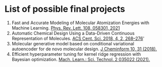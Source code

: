 # List of possible final projects #

1. Fast and Accurate Modeling of Molecular Atomization Energies with Machine Learning. 
   [Phys. Rev. Lett. 108, 058301, 2021](https://journals.aps.org/prl/abstract/10.1103/PhysRevLett.108.058301)
2. Automatic Chemical Design Using a Data-Driven Continuous Representation of Molecules.
   [ACS Cent. Sci. 2018, 4, 2, 268–276](https://pubs.acs.org/doi/10.1021/acscentsci.7b00572)'
3. Molecular generative model based on conditional variational autoencoder for de novo molecular design.
    [J Cheminform 10, 31 (2018). ](https://doi.org/10.1186/s13321-018-0286-7)
4. Efficient hyperparameter tuning for kernel ridge regression with Bayesian optimization.
   [Mach. Learn.: Sci. Technol. 2 035022 (2021).](https://iopscience.iop.org/article/10.1088/2632-2153/abee59)
